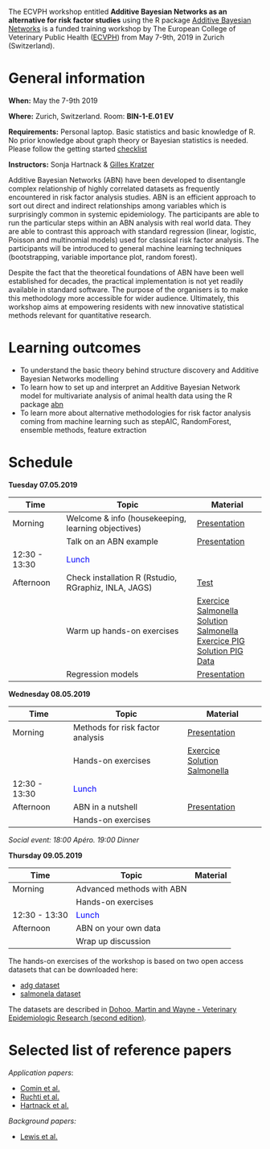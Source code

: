 
The ECVPH workshop entitled **Additive Bayesian Networks as an alternative for risk factor studies** using the R package [Additive Bayesian Networks](https://cran.r-project.org/package=abn) is a funded training workshop by The European College of Veterinary Public Health ([ECVPH](https://ecvph.org/meetings-events/ecvph-residents-workshop-abn-modeling)) from May 7-9th, 2019 in Zurich (Switzerland).

# General information

**When:** May the 7-9th 2019

**Where:** Zurich, Switzerland. Room: **BIN-1-E.01 EV**

**Requirements:** Personal laptop. Basic statistics and basic knowledge of R. No prior knowledge about graph theory or Bayesian statistics is needed. Please follow the getting started [checklist](getting_started.md)

**Instructors:** Sonja Hartnack & [Gilles Kratzer](https://gilleskratzer.netlify.com/)

Additive Bayesian Networks (ABN) have been developed to disentangle complex relationship of highly correlated datasets as frequently encountered in risk factor analysis studies. ABN is an efficient approach to sort out direct and indirect relationships among variables which is surprisingly common in systemic epidemiology. The participants are able to run the particular steps within an ABN analysis with real world data. They are able to contrast this approach with standard regression (linear, logistic, Poisson and multinomial models) used for classical risk factor analysis. The participants will be introduced to general machine learning techniques (bootstrapping, variable importance plot, random forest).

Despite the fact that the theoretical foundations of ABN have been well established for decades, the practical implementation is not yet readily available in standard software. The purpose of the organisers is to make this methodology more accessible for wider audience. Ultimately, this workshop aims at empowering residents with new innovative statistical methods relevant for quantitative research.

# Learning outcomes

- To understand the basic theory behind structure discovery and Additive Bayesian
Networks modelling
- To learn how to set up and interpret an Additive Bayesian Network model for
multivariate analysis of animal health data using the R package [abn](https://cran.r-project.org/package=abn)
- To learn more about alternative methodologies for risk factor analysis coming from machine learning such as stepAIC, RandomForest, ensemble methods, feature extraction

# Schedule

**Tuesday 07.05.2019**

| Time         | Topic                          | Material|
|--------------|--------------------------------|---------|
| Morning      | Welcome & info (housekeeping, learning objectives)| [Presentation](source/Presentations/gk_welcome.pdf) |
|              | Talk on an ABN example         | [Presentation](source/Presentations/abn_talk_May_2019.pdf)        |
| 12:30 - 13:30| <span style="color:blue"> Lunch </span> ||
| Afternoon    | Check installation R (Rstudio, RGraphiz, INLA, JAGS)| [Test](test_install.html) |
|         | Warm up hands-on exercises | [Exercice Salmonella](exo_descr_stats_salm.html) <br>  [Solution Salmonella](sol_descr_stats_salm.html) <br> [Exercice PIG](exo_descr_stats_pig_adg.html) <br> [Solution PIG](sol_descr_stats_pig_adg.html) <br> [Data](source/data.zip) |
|              | Regression models        | [Presentation](source/Presentations/gk_regression.pdf) |

**Wednesday 08.05.2019**

| Time         | Topic                          | Material|
|--------------|--------------------------------|---------|
| Morning      | Methods for risk factor analysis| [Presentation](source/Presentations/gk_risk_factor_ana.pdf)  |
|              | Hands-on exercises         | [Exercice](exo_risk_fact_ana.html) <br>  [Solution Salmonella](sol_risk_fact_ana.html)        |
| 12:30 - 13:30| <span style="color:blue"> Lunch </span> ||
| Afternoon    | ABN in a nutshell |  [Presentation](source/Presentations/gk_intro_abn.pdf)       |
|              | Hands-on exercises          |         |


*Social event: 18:00 Apéro. 19:00 Dinner*


**Thursday 09.05.2019**

| Time         | Topic                          | Material|
|--------------|--------------------------------|---------|
| Morning      | Advanced methods with ABN||
|              | Hands-on exercises         |         |
| 12:30 - 13:30| <span style="color:blue"> Lunch </span> ||
| Afternoon    | ABN on your own data |         |
|              | Wrap up discussion                               |         |

The hands-on exercises of the workshop is based on two open access datasets that can be downloaded here:

- [adg dataset](source/data/pig_adg.csv)
- [salmonela dataset](source/data/sal_outbrk.csv)

The datasets are described in [Dohoo, Martin and Wayne - Veterinary Epidemiologic Research (second edition)](http://projects.upei.ca/ver/).

# Selected list of reference papers

*Application papers*:

- [Comin et al.](https://www.sciencedirect.com/science/article/pii/S0167587718304665?via%3Dihub#kwd0010)
- [Ruchti et al.](https://www.sciencedirect.com/science/article/pii/S0167587718306159?via%3Dihub)
- [Hartnack et al.](https://bmcvetres.biomedcentral.com/articles/10.1186/s12917-016-0649-0)

*Background papers:*

- [Lewis et al.](https://ete-online.biomedcentral.com/articles/10.1186/1742-7622-10-4)
